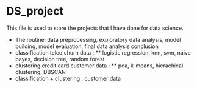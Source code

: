 # DS_project
This file is used to store the projects that I have done for data science.
* The routine: data preprocessing, exploratory data analysis, model building, model evaluation, final data analysis conclusion
* classification telco churn data :
  ** logistic regression, knn, svm, naive bayes, decision tree, random forest
* clustering credit card customer data :
  ** pca, k-means, hierachical clustering, DBSCAN
* classification + clustering : customer data
